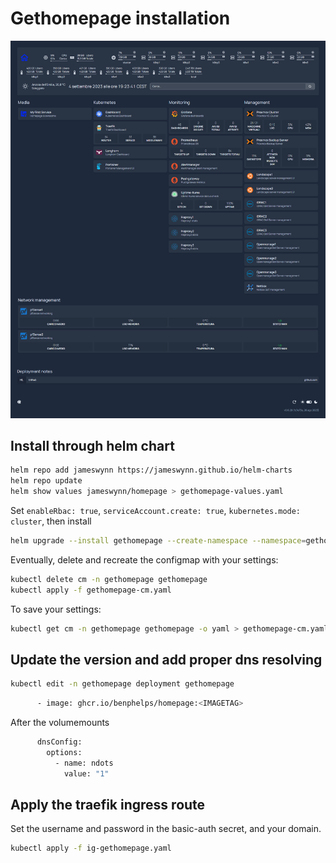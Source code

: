 # Gethomepage installation

![Screenshot](https://github.com/urbaman/HomeLab/blob/main/Kubernetes/Gethomepage/images/gethomepage.png?raw=true)

## Install through helm chart

```bash
helm repo add jameswynn https://jameswynn.github.io/helm-charts
helm repo update
helm show values jameswynn/homepage > gethomepage-values.yaml
```

Set `enableRbac: true`, `serviceAccount.create: true`, `kubernetes.mode: cluster`, then install

```bash
helm upgrade --install gethomepage --create-namespace --namespace=gethomepage jameswynn/homepage -f gethomepage-values.yaml
```

Eventually, delete and recreate the configmap with your settings:

```bash
kubectl delete cm -n gethomepage gethomepage
kubectl apply -f gethomepage-cm.yaml
```

To save your settings:

```bash
kubectl get cm -n gethomepage gethomepage -o yaml > gethomepage-cm.yaml
```

## Update the version and add proper dns resolving

```bash
kubectl edit -n gethomepage deployment gethomepage
```

```bash
      - image: ghcr.io/benphelps/homepage:<IMAGETAG>
```

After the volumemounts

```bash
      dnsConfig:
        options:
          - name: ndots
            value: "1"
```

## Apply the traefik ingress route

Set the username and password in the basic-auth secret, and your domain.

```bash
kubectl apply -f ig-gethomepage.yaml
```
